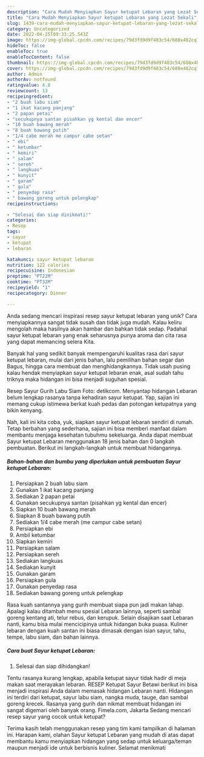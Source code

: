 ```yaml
---
description: "Cara Mudah Menyiapkan Sayur ketupat Lebaran yang Lezat Sekali"
title: "Cara Mudah Menyiapkan Sayur ketupat Lebaran yang Lezat Sekali"
slug: 1439-cara-mudah-menyiapkan-sayur-ketupat-lebaran-yang-lezat-sekali
category: Uncategorized
date: 2022-04-25T09:33:25.543Z
image: https://img-global.cpcdn.com/recipes/79d3fd9d9f483c54/680x482cq70/sayur-ketupat-lebaran-foto-resep-utama.jpg
hideToc: false
enableToc: true
enableTocContent: false
thumbnail: https://img-global.cpcdn.com/recipes/79d3fd9d9f483c54/680x482cq70/sayur-ketupat-lebaran-foto-resep-utama.jpg
cover: https://img-global.cpcdn.com/recipes/79d3fd9d9f483c54/680x482cq70/sayur-ketupat-lebaran-foto-resep-utama.jpg
author: Admin
authorAv: notfound
ratingvalue: 4.8
reviewcount: 13
recipeingredient:
- "2 buah labu siam"
- "1 ikat kacang panjang"
- "2 papan petai"
- "secukupnya santan pisahkan yg kental dan encer"
- "10 buah bawang merah"
- "8 buah bawang putih"
- "1/4 cabe merah me campur cabe setan"
- " ebi"
- " ketumbar"
- " kemiri"
- " salam"
- " sereh"
- " langkuas"
- " kunyit"
- " garam"
- " gula"
- " penyedap rasa"
- " bawang goreng untuk pelengkap"
recipeinstructions:

- "Selesai dan siap dinikmati!"
categories:
- Resep
tags:
- sayur
- ketupat
- lebaran

katakunci: sayur ketupat lebaran 
nutrition: 122 calories
recipecuisine: Indonesian
preptime: "PT22M"
cooktime: "PT32M"
recipeyield: "1"
recipecategory: Dinner

---
```





Anda sedang mencari inspirasi resep sayur ketupat lebaran yang unik? Cara menyiapkannya sangat tidak susah dan tidak juga mudah. Kalau keliru mengolah maka hasilnya akan hambar dan bahkan tidak sedap. Padahal sayur ketupat lebaran yang enak seharusnya punya aroma dan cita rasa yang dapat memancing selera Kita.





Banyak hal yang sedikit banyak mempengaruhi kualitas rasa dari sayur ketupat lebaran, mulai dari jenis bahan, lalu pemilihan bahan segar dan Bagus, hingga cara membuat dan menghidangkannya. Tidak usah pusing kalau hendak menyiapkan sayur ketupat lebaran enak,      asal sudah tahu triknya maka hidangan ini bisa menjadi suguhan spesial.














Resep Sayur Gurih Labu Siam Foto: detikcom. Menyantap hidangan Lebaran belum lengkap rasanya tanpa kehadiran sayur ketupat. Yap, sajian ini memang cukup istimewa berkat kuah pedas dan potongan ketupatnya yang bikin kenyang.






Nah, kali ini kita coba, yuk, siapkan sayur ketupat lebaran sendiri di rumah. Tetap berbahan yang sederhana, sajian ini bisa memberi manfaat dalam membantu menjaga kesehatan tubuhmu sekeluarga. Anda dapat membuat Sayur ketupat Lebaran menggunakan 18 jenis bahan dan 0 langkah pembuatan. Berikut ini langkah-langkah untuk membuat hidangannya.

<!--inarticleads1-->

##### Bahan-bahan dan bumbu yang diperlukan untuk pembuatan Sayur ketupat Lebaran:

1. Persiapkan 2 buah labu siam
1. Gunakan 1 ikat kacang panjang
1. Sediakan 2 papan petai
1. Gunakan secukupnya santan (pisahkan yg kental dan encer)
1. Siapkan 10 buah bawang merah
1. Siapkan 8 buah bawang putih
1. Sediakan 1/4 cabe merah (me campur cabe setan)
1. Persiapkan  ebi
1. Ambil  ketumbar
1. Siapkan  kemiri
1. Persiapkan  salam
1. Persiapkan  sereh
1. Sediakan  langkuas
1. Sediakan  kunyit
1. Gunakan  garam
1. Persiapkan  gula
1. Gunakan  penyedap rasa
1. Sediakan  bawang goreng untuk pelengkap


Rasa kuah santannya yang gurih membuat siapa pun jadi makan lahap. Apalagi kalau ditambah menu spesial Lebaran lainnya, seperti sambal goreng kentang ati, telur rebus, dan kerupuk. Selain disajikan saat Lebaran nanti, kamu bisa mulai mencicipinya untuk hidangan buka puasa. Kuliner lebaran dengan kuah santan ini biasa dimasak dengan isian sayur, tahu, tempe, labu siam, dan bahan lainnya. 

<!--inarticleads2-->

##### Cara buat Sayur ketupat Lebaran:


1. Selesai dan siap dihidangkan!

Tentu rasanya kurang lengkap, apabila ketupat sayur tidak hadir di meja makan saat merayakan lebaran. RESEP Ketupat Sayur Betawi berikut ini bisa menjadi inspirasi Anda dalam memasak hidangan Lebaran nanti. Hidangan ini terdiri dari ketupat, sayur labu siam, nangka muda, tauge, dan sambal goreng krecek. Rasanya yang gurih dan nikmat membuat hidangan ini sangat digemari oleh banyak orang. Fimela.com, Jakarta Sedang mencari resep sayur yang cocok untuk ketupat? 

Terima kasih telah menggunakan resep yang tim kami tampilkan di halaman ini. Harapan kami, olahan Sayur ketupat Lebaran yang mudah di atas dapat membantu kamu menyiapkan hidangan yang sedap untuk keluarga/teman maupun menjadi ide untuk berbisnis kuliner. Selamat menikmati
